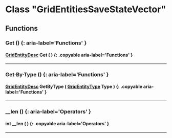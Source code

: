 # Class "GridEntitiesSaveStateVector"

## Functions
### Get () {: aria-label='Functions' }
#### [GridEntityDesc](https://wofsauge.github.io/IsaacDocs/rep/GridEntityDesc.html) Get ( ) {: .copyable aria-label='Functions' }

___
### Get·By·Type () {: aria-label='Functions' }
#### [GridEntityDesc](https://wofsauge.github.io/IsaacDocs/rep/GridEntityDesc.html) GetByType ( [GridEntityType](https://wofsauge.github.io/IsaacDocs/rep/enums/GridEntityType.html) Type ) {: .copyable aria-label='Functions' }

___
### __len () {: aria-label='Operators' }
#### int __len ( ) {: .copyable aria-label='Operators' }

___